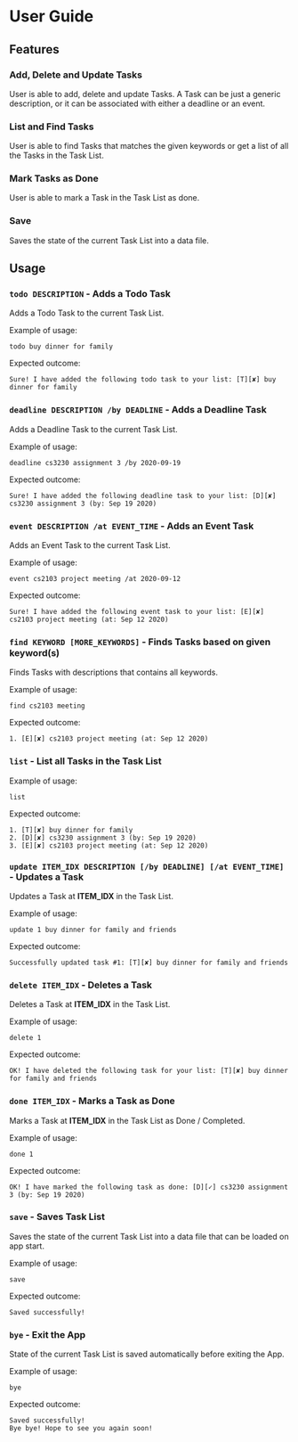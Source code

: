 # User Guide

## Features 

### Add, Delete and Update Tasks
User is able to add, delete and update Tasks. 
A Task can be just a generic description, or it can be associated with either a deadline or an event. 

### List and Find Tasks
User is able to find Tasks that matches the given keywords or get a list of all the Tasks in the Task List.

### Mark Tasks as Done
User is able to mark a Task in the Task List as done. 

### Save 
Saves the state of the current Task List into a data file.

## Usage

### `todo DESCRIPTION` - Adds a Todo Task

Adds a Todo Task to the current Task List.

Example of usage: 

`todo buy dinner for family`

Expected outcome:

`Sure! I have added the following todo task to your list: [T][✘] buy dinner for family`

### `deadline DESCRIPTION /by DEADLINE` - Adds a Deadline Task

Adds a Deadline Task to the current Task List.

Example of usage: 

`deadline cs3230 assignment 3 /by 2020-09-19`

Expected outcome:

`Sure! I have added the following deadline task to your list: [D][✘] cs3230 assignment 3 (by: Sep 19 2020)`

### `event DESCRIPTION /at EVENT_TIME` - Adds an Event Task

Adds an Event Task to the current Task List.

Example of usage: 

`event cs2103 project meeting /at 2020-09-12`

Expected outcome:

`Sure! I have added the following event task to your list: [E][✘] cs2103 project meeting (at: Sep 12 2020)`

### `find KEYWORD [MORE_KEYWORDS]` - Finds Tasks based on given keyword(s)
Finds Tasks with descriptions that contains all keywords.

Example of usage: 

`find cs2103 meeting`

Expected outcome:

`1. [E][✘] cs2103 project meeting (at: Sep 12 2020)`

### `list` - List all Tasks in the Task List

Example of usage: 

`list`

Expected outcome:

```
1. [T][✘] buy dinner for family
2. [D][✘] cs3230 assignment 3 (by: Sep 19 2020)
3. [E][✘] cs2103 project meeting (at: Sep 12 2020)
```

### `update ITEM_IDX DESCRIPTION [/by DEADLINE] [/at EVENT_TIME]` - Updates a Task
Updates a Task at **ITEM_IDX** in the Task List.

Example of usage: 

`update 1 buy dinner for family and friends`

Expected outcome:

`Successfully updated task #1: [T][✘] buy dinner for family and friends`

### `delete ITEM_IDX` - Deletes a Task
Deletes a Task at **ITEM_IDX** in the Task List.

Example of usage: 

`delete 1`

Expected outcome:

`OK! I have deleted the following task for your list: [T][✘] buy dinner for family and friends`

### `done ITEM_IDX` - Marks a Task as Done
Marks a Task at **ITEM_IDX** in the Task List as Done / Completed.

Example of usage: 

`done 1`

Expected outcome:

`OK! I have marked the following task as done: [D][✓] cs3230 assignment 3 (by: Sep 19 2020)`

### `save` - Saves Task List
Saves the state of the current Task List into a data file that can be loaded on app start. 

Example of usage: 

`save`

Expected outcome:

`Saved successfully!`

### `bye` - Exit the App
State of the current Task List is saved automatically before exiting the App.

Example of usage: 

`bye`

Expected outcome:

```
Saved successfully!
Bye bye! Hope to see you again soon!
```
